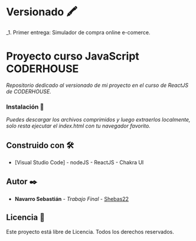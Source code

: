 # Versionado 🖍

_1. Primer entrega: Simulador de compra online e-comerce. 


# Proyecto curso JavaScript CODERHOUSE

_Repositorio dedicado al versionado de mi proyecto en el curso de ReactJS de CODERHOUSE._


### Instalación 🔧

_Puedes descargar los archivos comprimidos y luego extraerlos localmente, solo resta ejecutar el index.html con tu navegador favorito._



## Construido con 🛠️

* [Visual Studio Code] - nodeJS - ReactJS - Chakra UI


## Autor ✒️

* **Navarro Sebastián** - *Trabajo Final* - [Shebas22](https://github.com/Shebas22)



## Licencia 📄

Este proyecto está libre de Licencia. Todos los derechos reservados.



